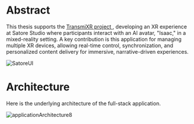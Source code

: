 # Abstract

This thesis supports the <a href="https://transmixr.eu/"> TransmiXR project  </a>, developing an XR experience at Satore Studio where participants interact with an AI avatar, "Isaac," in a mixed-reality setting. A key contribution is this application for managing multiple XR devices, allowing real-time control, synchronization, and personalized content delivery for immersive, narrative-driven experiences.

![SatoreUI](https://github.com/ricasbp/SatoreStudioApp/assets/59062659/51f73e95-7ea9-4267-8cda-e2adcf5f85b5)


# Architecture

Here is the underlying architecture of the full-stack application.

![applicationArchitecture8](https://github.com/user-attachments/assets/38229021-4e64-4bd4-b563-8a90560d839c)
